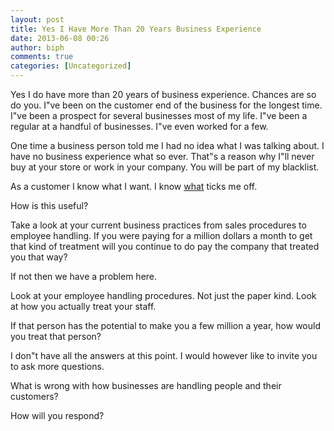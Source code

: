 ```yaml
---
layout: post
title: Yes I Have More Than 20 Years Business Experience
date: 2013-06-08 00:26
author: biph
comments: true
categories: [Uncategorized]
---
```

<p>Yes I do have more than 20 years of business experience. Chances are so do you. I"ve been on the customer end of the business for the longest time. I"ve been a prospect for several businesses most of my life. I"ve been a regular at a handful of businesses. I"ve even worked for a few.</p>
<p>One time a business person told me I had no idea what I was talking about. I have no business experience what so ever. That"s a reason why I"ll never buy at your store or work in your company. You will be part of my blacklist.</p>
<p>As a customer I know what I want. I know  <a href="http://www.aoidiamond-subs.de/">what</a>  ticks me off.</p>
<p>How is this useful?</p>
<p>Take a look at your current business practices from sales procedures to employee handling. If you were paying for a million dollars a month to get that kind of treatment will you continue to do pay the company that treated you that way?</p>
<p>If not then we have a problem here.</p>
<p>Look at your employee handling procedures. Not just the paper kind. Look at how you actually treat your staff.</p>
<p>If that person has the potential to make you a few million a year, how would you treat that person?</p>
<p>I don"t have all the answers at this point. I would however like to invite you to ask more questions.</p>
<p>What is wrong with how businesses are handling people and their customers?</p>
<p>How will you respond?</p>
